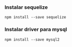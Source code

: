 ### Instalar sequelize
`npm install --save sequelize`

### Instalar driver para mysql
`npm install --save mysql2`
